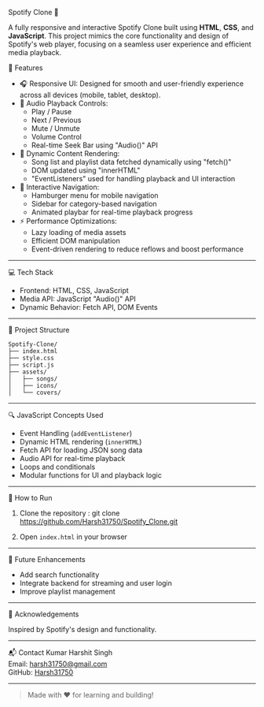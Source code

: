 Spotify Clone 🎵

A fully responsive and interactive Spotify Clone built using **HTML**, **CSS**, and **JavaScript**. This project mimics the core functionality and design of Spotify's web player, focusing on a seamless user experience and efficient media playback.


📌 Features

- 🎧 Responsive UI: Designed for smooth and user-friendly experience across all devices (mobile, tablet, desktop).
- 🎵 Audio Playback Controls:
  - Play / Pause
  - Next / Previous
  - Mute / Unmute
  - Volume Control
  - Real-time Seek Bar using "Audio()" API
- 📁 Dynamic Content Rendering:
  - Song list and playlist data fetched dynamically using "fetch()"
  - DOM updated using "innerHTML"
  - "EventListeners" used for handling playback and UI interaction
- 🧭 Interactive Navigation:
  - Hamburger menu for mobile navigation
  - Sidebar for category-based navigation
  - Animated playbar for real-time playback progress
- ⚡ Performance Optimizations:
  - Lazy loading of media assets
  - Efficient DOM manipulation
  - Event-driven rendering to reduce reflows and boost performance

---

💻 Tech Stack

- Frontend: HTML, CSS, JavaScript
- Media API: JavaScript "Audio()" API
- Dynamic Behavior: Fetch API, DOM Events

---

📂 Project Structure
```
Spotify-Clone/
├── index.html
├── style.css
├── script.js
├── assets/
│   ├── songs/
│   ├── icons/
│   └── covers/
```

---

🔍 JavaScript Concepts Used

- Event Handling (`addEventListener`)
- Dynamic HTML rendering (`innerHTML`)
- Fetch API for loading JSON song data
- Audio API for real-time playback
- Loops and conditionals
- Modular functions for UI and playback logic

---

🚀 How to Run
1. Clone the repository  : git clone https://github.com/Harsh31750/Spotify_Clone.git

2. Open `index.html` in your browser

---

 🎯 Future Enhancements
- Add search functionality
- Integrate backend for streaming and user login
- Improve playlist management

---

 🙌 Acknowledgements
 
Inspired by Spotify's design and functionality.

---

📬 Contact
Kumar Harshit Singh  
Email: harsh31750@gmail.com  
GitHub: [Harsh31750](https://github.com/Harsh31750)

---

> Made with ❤️ for learning and building!
